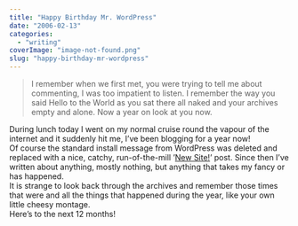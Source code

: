 ```yaml
---
title: "Happy Birthday Mr. WordPress"
date: "2006-02-13"
categories: 
  - "writing"
coverImage: "image-not-found.png"
slug: "happy-birthday-mr-wordpress"
---
```


> I remember when we first met, you were trying to tell me about commenting, I was too impatient to listen. I remember the way you said Hello to the World as you sat there all naked and your archives empty and alone. Now a year on look at you now.

During lunch today I went on my normal cruise round the vapour of the internet and it suddenly hit me, I’ve been blogging for a year now!  
Of course the standard install message from WordPress was deleted and replaced with a nice, catchy, run-of-the-mill ’[New Site!](http://www.shibbyonline.co.uk/2005/02/12/new-site/)’ post. Since then I’ve written about anything, mostly nothing, but anything that takes my fancy or has happened.  
It is strange to look back through the archives and remember those times that were and all the things that happened during the year, like your own little cheesy montage.  
Here’s to the next 12 months!
